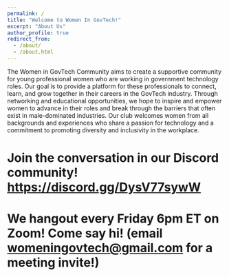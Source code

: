 ```yaml
---
permalink: /
title: "Welcome to Women In GovTech!"
excerpt: "About Us"
author_profile: true
redirect_from: 
  - /about/
  - /about.html
---
```


The Women in GovTech Community aims to create a supportive community for young professional women who are working in government technology roles. 
Our goal is to provide a platform for these professionals to connect, learn, and grow together in their careers in the GovTech industry. 
Through networking and educational opportunities, we hope to inspire and empower women to advance in their roles and break through the barriers that often exist in male-dominated industries. 
Our club welcomes women from all backgrounds and experiences who share a passion for technology and a commitment to promoting diversity and inclusivity in the workplace.

# Join the conversation in our Discord community! https://discord.gg/DysV77sywW

# We hangout every Friday 6pm ET on Zoom! Come say hi! (email womeningovtech@gmail.com for a meeting invite!)
